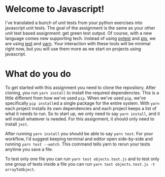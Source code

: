 # Welcome to Javascript!

I've translated a bunch of unit tests from your python exercises into javascript unit tests.
The goal of the assignment is the same as your other unit test based assignment: get green test output.
Of course, with a new language comes new supporting tech.
Instead of using [pytest][pytest] and [pip][pip], we are using [jest][jest] and [yarn][yarn].
Your interaction with these tools will be minimal right now, but you will use them more as we start on projects
using javascript.

[pytest]: https://docs.pytest.org/en/latest/
[pip]: https://pip.pypa.io/en/stable/
[jest]: https://facebook.github.io/jest/
[yarn]: https://yarnpkg.com/en/

# What do you do

To get started with this assignment you need to clone the repository.
After cloning, you run `yarn install` to install the required dependencies.
This is a little different from how we've used `pip`.
When we've used `pip`, we've specifically `pip install`ed a single package
for the entire system.
With `yarn` each project installs its own dependencies and each project
keeps a list of what it needs to run.
So to start up, we only need to say `yarn install`, and it will install
whatever is needed.
For this assignment, it should only need to install `jest`.

After running `yarn install` you should be able to say `yarn test`.
For your workflow, I'd suggest keeping terminal and editor open side-by-side and
running `yarn test --watch`. This command tells yarn to rerun your tests
anytime you save a file.

To test only one file you can run `yarn test objects.test.js` and to test only
one group of tests inside a file you can run `yarn test objects.test.js -t arrayToObject`.
